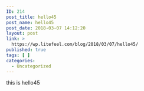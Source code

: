 ```yaml
---
ID: 214
post_title: hello45
post_name: hello45
post_date: 2018-03-07 14:12:20
layout: post
link: >
  https://wp.litefeel.com/blog/2018/03/07/hello45/
published: true
tags: [ ]
categories:
  - Uncategorized
---
```

this is hello45
